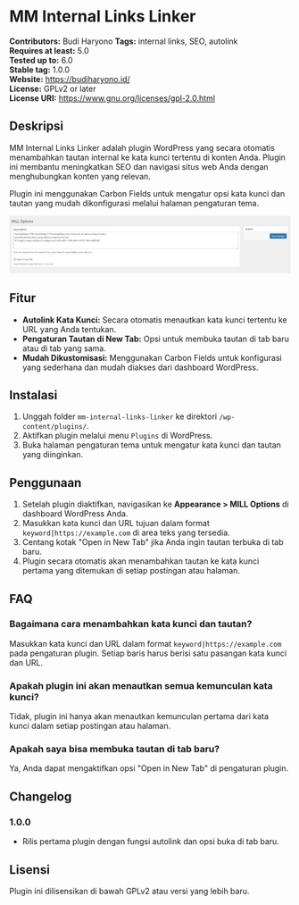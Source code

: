 # MM Internal Links Linker

**Contributors:** Budi Haryono
**Tags:** internal links, SEO, autolink  
**Requires at least:** 5.0  
**Tested up to:** 6.0  
**Stable tag:** 1.0.0  
**Website:** https://budiharyono.id/  
**License:** GPLv2 or later  
**License URI:** https://www.gnu.org/licenses/gpl-2.0.html  

## Deskripsi

MM Internal Links Linker adalah plugin WordPress yang secara otomatis menambahkan tautan internal ke kata kunci tertentu di konten Anda. Plugin ini membantu meningkatkan SEO dan navigasi situs web Anda dengan menghubungkan konten yang relevan.

Plugin ini menggunakan Carbon Fields untuk mengatur opsi kata kunci dan tautan yang mudah dikonfigurasi melalui halaman pengaturan tema.

![Screenshot](ss.jpg)

## Fitur

- **Autolink Kata Kunci:** Secara otomatis menautkan kata kunci tertentu ke URL yang Anda tentukan.
- **Pengaturan Tautan di New Tab:** Opsi untuk membuka tautan di tab baru atau di tab yang sama.
- **Mudah Dikustomisasi:** Menggunakan Carbon Fields untuk konfigurasi yang sederhana dan mudah diakses dari dashboard WordPress.

## Instalasi

1. Unggah folder `mm-internal-links-linker` ke direktori `/wp-content/plugins/`.
2. Aktifkan plugin melalui menu `Plugins` di WordPress.
3. Buka halaman pengaturan tema untuk mengatur kata kunci dan tautan yang diinginkan.

## Penggunaan

1. Setelah plugin diaktifkan, navigasikan ke **Appearance > MILL Options** di dashboard WordPress Anda.
2. Masukkan kata kunci dan URL tujuan dalam format `keyword|https://example.com` di area teks yang tersedia.
3. Centang kotak "Open in New Tab" jika Anda ingin tautan terbuka di tab baru.
4. Plugin secara otomatis akan menambahkan tautan ke kata kunci pertama yang ditemukan di setiap postingan atau halaman.

## FAQ

### Bagaimana cara menambahkan kata kunci dan tautan?

Masukkan kata kunci dan URL dalam format `keyword|https://example.com` pada pengaturan plugin. Setiap baris harus berisi satu pasangan kata kunci dan URL.

### Apakah plugin ini akan menautkan semua kemunculan kata kunci?

Tidak, plugin ini hanya akan menautkan kemunculan pertama dari kata kunci dalam setiap postingan atau halaman.

### Apakah saya bisa membuka tautan di tab baru?

Ya, Anda dapat mengaktifkan opsi "Open in New Tab" di pengaturan plugin.

## Changelog

### 1.0.0
- Rilis pertama plugin dengan fungsi autolink dan opsi buka di tab baru.

## Lisensi

Plugin ini dilisensikan di bawah GPLv2 atau versi yang lebih baru.
